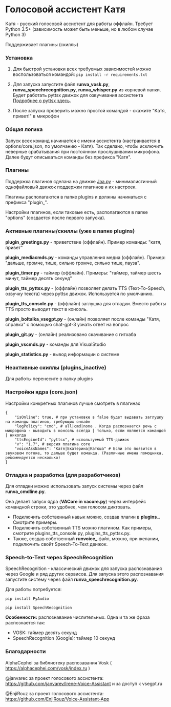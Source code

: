 # Голосовой ассистент Катя

Катя - русский голосовой ассистент для работы оффлайн. Требует Python 3.5+ (зависимость может быть меньше, но в любом случае Python 3)

Поддерживает плагины (скиллы)

### Установка

1. Для быстрой установки всех требуемых зависимостей можно воспользоваться командой:
```pip install -r requirements.txt```

2. Для запуска запустите файл **runva_vosk.py**, **runva_speechrecognition.py**, **runva_whisper.py** из корневой папки.
Будет работать pyttsx движок для озвучивания ассистента 
[Подробнее о pyttsx здесь](https://github.com/nateshmbhat/pyttsx3).

3. После запуска проверить можно простой командой - скажите "Катя, привет!" в микрофон

### Общая логика

Запуск всех команд начинается с имени ассистента (настраивается в options/core.json, по умолчанию - Катя). 
Так сделано, чтобы исключить неверные срабатывания при постоянном прослушивании микрофона.
Далее будут описываться команды без префикса "Катя".

### Плагины

Поддержка плагинов сделана на движке [Jaa.py](https://github.com/janvarev/jaapy) - минималистичный однофайловый движок поддержки плагинов и их настроек.

Плагины располагаются в папке plugins и должны начинаться с префикса "plugin_".

Настройки плагинов, если таковые есть, располагаются в папке "options" (создается после первого запуска).

### Активные плагины/скиллы (уже в папке plugins)

**plugin_greetings.py** - приветствие (оффлайн). Пример команды: "катя, привет"

**plugin_mediacmds.py** - команды управления медиа (оффлайн). Пример: "дальше, громче, тише, сильно громче, сильно тише, пауза".

**plugin_timer.py** - таймер (оффлайн). Примеры: "таймер, таймер шесть минут, таймер десять секунд"

**plugin_tts_pyttsx.py** -  (оффлайн) позволяет делать TTS (Text-To-Speech, озвучку текста) через pyttsx движок. Используется по умолчанию.

**plugin_tts_console.py** -  (оффлайн) заглушка для отладки. Вместо работы TTS просто выводит текст в консоль.

**plugin_boltalka_vsegpt.py** -  (онлайн) позволяет после команды "Катя, справка" с помощью chat-gpt-3 узнать ответ на вопрос

**plugin_git.py** - (онлайн) реализовано скачивание с гитхаба

**plugin_vscmds.py** - команды для VisualStudio

**plugin_statistics.py** - вывод информации о системе

### Неактивные скиллы (plugins_inactive)

Для работы перенесите в папку plugins

### Настройки ядра (core.json)

Настройки конкретных плагинов лучше смотреть в плагинах

```
{
    "isOnline": true, # при установке в false будет выдавать заглушку на команды плагинов, требующих онлайн
    "logPolicy": "cmd", # all|cmd|none . Когда распознается речь с микрофона - выводить в консоль всегда | только, если является командой | никогда
    "ttsEngineId": "pyttsx", # используемый TTS-движок
    "v": "1.7", # версия плагина core
    "voiceAssNames": "Катя|Екатерина|Катюша" # Если это появится в звуковом потоке, то дальше будет команда. (Различные имена помощника, рекомендуется несколько)
}
```

### Отладка и разработка (для разработчиков)

Для отладки можно использовать запуск системы через файл **runva_cmdline.py**. 

Она делает запуск ядра (**VACore in vacore.py**) через интерфейс командной строки, это удобнее, чем голосом диктовать.

* Подключить собственный навык можно, создав плагин в **plugins_**. Смотрите примеры.
* Подключить собственный TTS можно плагином. Как примеры, смотрите plugins_tts_console.py, plugins_tts_pyttsx.py.
* Также, создав собственный **runvoice_** файл, можно, при желании, подключить свойт Speech-To-Text движок.

### Speech-to-Text через SpeechRecognition

SpeechRecognition - классический движок для запуска распознавания через Google и ряд других сервисов.
Для запуска этого распознавания запустите систему через файл **runva_speechrecognition.py**.

Для работы потребуется:

`pip install PyAudio`

`pip install SpeechRecognition`

**Особенности:** распознавание числительных. Одна и та же фраза распознается так:
* VOSK: таймер десять секунд
* SpeechRecognition (Google): таймер 10 секунд 

### Благодарности

AlphaCephei за библиотеку распозавания Vosk ( https://alphacephei.com/vosk/index.ru ) 

@janvarec за проект голосового ассистента: https://github.com/janvarev/Irene-Voice-Assistant и за доступ к vsegpt.ru

@EnjiRouz за проект голосового ассистента: https://github.com/EnjiRouz/Voice-Assistant-App 

